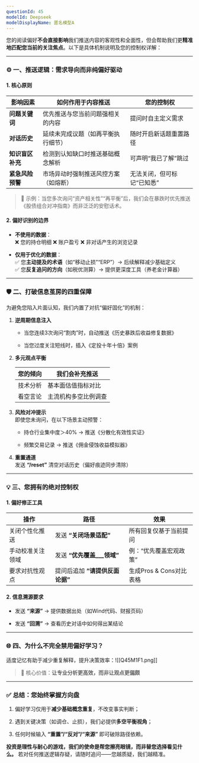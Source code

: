 ```yaml
---
questionId: 45
modelId: Deepseek
modelDisplayName: 匿名模型A
---
```

您的阅读偏好**不会直接影响**我们推送内容的客观性和全面性，但会帮助我们更**精准地匹配您当前的关注焦点**。以下是具体机制说明及您的控制权详解：

---

### ⚙️ **一、推送逻辑：需求导向而非纯偏好驱动**

#### **1. 核心原则**

|**影响因素**|如何作用于内容推送|您的控制权|
|---|---|---|
|**问题关键词**|优先推送与您当前问题强相关的内容|提问时自主定义需求|
|**对话历史**|延续未完成议题（如再平衡执行细节）|随时开启新话题重置路径|
|**知识盲区补充**|检测到认知缺口时推送基础概念解析|可声明“我已了解”跳过|
|**紧急风险预警**|市场异动时强制推送风控方案（如熔断）|无法关闭，但可标记“已知悉”|

> 📌 示例：当您多次询问“资产相关性”“再平衡”后，我们会在暴跌时优先推送《股债组合对冲指南》而非泛泛的安慰话术。

#### **2. 偏好识别的边界**

- **不使用的数据**：  
    ❌ 您的持仓明细 ❌ 账户盈亏 ❌ 非对话产生的浏览记录
    
- **仅用于优化的数据**：  
    ✅ 您**主动提及的术语**（如“移动止损”“ERP”）→ 后续解释减少基础定义  
    ✅ 您**反复追问的方向**（如税优测算）→ 提供更深度工具（养老金计算器）
    

---

### 🛡️ **二、打破信息茧房的四重保障**

为避免您陷入片面认知，我们内置了对抗“偏好固化”的机制：

1. **逆周期信息注入**
    
    - 当您连续3次询问“割肉”时，自动推送《历史暴跌后收益修复数据》
        
    - 当您过度关注短线时，插入《定投十年十倍》案例
        
2. **多元观点平衡**
    
    |您的倾向|我们会补充推送|
    |---|---|
    |技术分析|基本面估值指标对比|
    |看空言论|主流机构多空比例调查|
    
3. **风险对冲提示**  
    即使您未询问，在以下场景主动预警：
    
    - 持仓行业集中度＞40% → 推送《分散化有效性实证》
        
    - 频繁交易记录 → 推送《佣金侵蚀收益模拟器》
        
4. **重置通道**  
    发送 **“/reset”** 清空对话历史（偏好痕迹同步清除）
    

---

### 💡 **三、您拥有的绝对控制权**

#### **1. 偏好修正工具**

|**操作**|路径|效果|
|---|---|---|
|关闭个性化推送|发送 **“关闭场景适配”**|所有回复仅基于当前提问|
|手动校准关注领域|发送 **“优先覆盖___领域”**|例：“优先覆盖宏观政策”|
|要求对抗性观点|提问后追加 **“请提供反面论据”**|生成Pros & Cons对比表格|

#### **2. 信息溯源要求**

- 发送 **“来源”** → 提供数据出处（如Wind代码、财报页码）
    
- 发送 **“回溯”** → 查看历史对话中如何得出某结论
    

---

### 🌐 **四、为什么不完全禁用偏好学习？**

适度记忆有助于减少重复解释，提升决策效率：![[Q45M1F1.png]]
> 💎 核心价值：**让专业分析更高效，而非让观点更偏颇**

---

### ✅ **总结：您始终掌握方向盘**

1. 偏好学习仅用于**减少基础概念重复**，不改变事实判断；
    
2. 遇到关键决策（如调仓、止损），我们必提供**多空平衡视角**；
    
3. 任何时候输入 **“重置”/“反对”/“来源”** 即可破除路径依赖。
    

**投资是理性与耐心的游戏，我们的使命是帮您擦亮眼镜，而非替您选择看见什么。** 若对任何推送逻辑存疑，请随时追问——您越质疑，我们越精准。